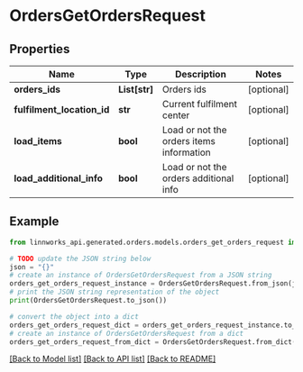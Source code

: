 # OrdersGetOrdersRequest


## Properties

Name | Type | Description | Notes
------------ | ------------- | ------------- | -------------
**orders_ids** | **List[str]** | Orders ids | [optional] 
**fulfilment_location_id** | **str** | Current fulfilment center | [optional] 
**load_items** | **bool** | Load or not the orders items information | [optional] 
**load_additional_info** | **bool** | Load or not the orders additional info | [optional] 

## Example

```python
from linnworks_api.generated.orders.models.orders_get_orders_request import OrdersGetOrdersRequest

# TODO update the JSON string below
json = "{}"
# create an instance of OrdersGetOrdersRequest from a JSON string
orders_get_orders_request_instance = OrdersGetOrdersRequest.from_json(json)
# print the JSON string representation of the object
print(OrdersGetOrdersRequest.to_json())

# convert the object into a dict
orders_get_orders_request_dict = orders_get_orders_request_instance.to_dict()
# create an instance of OrdersGetOrdersRequest from a dict
orders_get_orders_request_from_dict = OrdersGetOrdersRequest.from_dict(orders_get_orders_request_dict)
```
[[Back to Model list]](../README.md#documentation-for-models) [[Back to API list]](../README.md#documentation-for-api-endpoints) [[Back to README]](../README.md)



